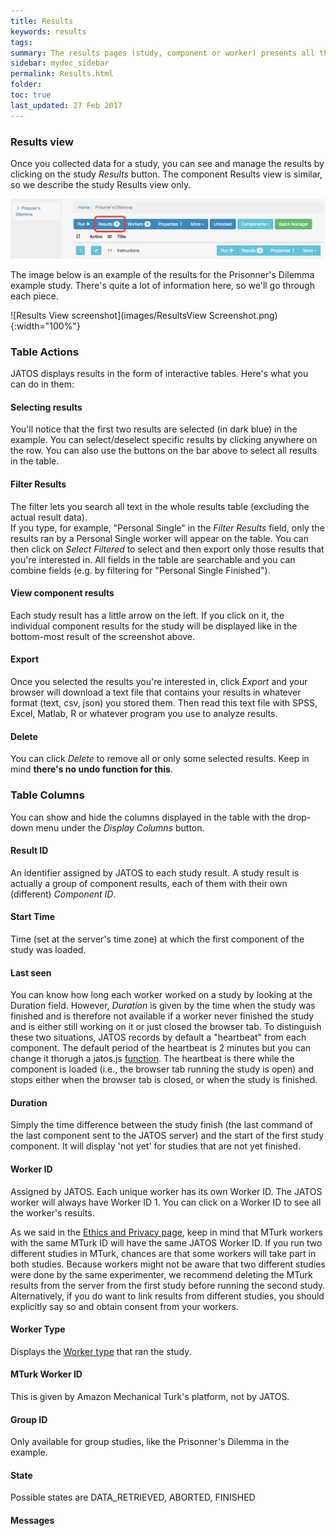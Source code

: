 ```yaml
---
title: Results
keywords: results
tags:
summary: The results pages (study, component or worker) presents all the data that were collected during the study runs, including the result data and meta data (e.g. worker ID, start time etc.). 
sidebar: mydoc_sidebar
permalink: Results.html
folder:
toc: true
last_updated: 27 Feb 2017
---
```


### Results view

Once you collected data for a study, you can see and manage the results by clicking on the study *Results* button. The component Results view is similar, so we describe the study Results view only. 

![Results Link](images/ResultsLink.png)

The image below is an example of the results for the Prisonner's Dilemma example study. There's quite a lot of information here, so we'll go through each piece.

![Results View screenshot](images/ResultsView Screenshot.png){:width="100%"}

### Table Actions
JATOS displays results in the form of interactive tables. Here's what you can do in them:

#### Selecting results
You'll notice that the first two results are selected (in dark blue) in the example. You can select/deselect specific results by clicking anywhere on the row. You can also use the buttons on the bar above to select all results in the table.

#### Filter Results
The filter lets you search all text in the whole results table (excluding the actual result data).  
If you type, for example, "Personal Single" in the *Filter Results* field, only the results ran by a Personal Single worker will appear on the table. You can then click on *Select Filtered* to select and then export only those results that you're interested in. All fields in the table are searchable and you can combine fields (e.g. by filtering for "Personal Single Finished"). 

#### View component results
Each study result has a little arrow on the left. If you click on it, the individual component results for the study will be displayed like in the bottom-most result of the screenshot above. 

#### Export 
Once you selected the results you're interested in, click *Export* and your browser will download a text file that contains your results in whatever format (text, csv, json) you stored them. Then read this text file with SPSS, Excel, Matlab, R or whatever program you use to analyze results.  

#### Delete
You can click *Delete* to remove all or only some selected results. Keep in mind **there's no undo function for this**. 

### Table Columns
You can show and hide the columns displayed in the table with the drop-down menu under the *Display Columns* button. 

#### Result ID 
An identifier assigned by JATOS to each study result. A study result is actually a group of component results, each of them with their own (different) *Component ID*. 

#### Start Time
Time (set at the server's time zone) at which the first component of the study was loaded. 

#### Last seen
You can know how long each worker worked on a study by looking at the Duration field. However, *Duration* is given by the time when the study was finished and is therefore not available if a worker never finished the study and is either still working on it or just closed the browser tab. To distinguish these two situations, JATOS records by default a "heartbeat" from each component. The default period of the heartbeat is 2 minutes but you can change it thorugh a jatos.js [function](jatos.js-Reference.html#jatossetheartbeatperiodheartbeatperiod). The heartbeat is there while the component is loaded (i.e., the browser tab running the study is open) and stops either when the browser tab is closed, or when the study is finished.   

#### Duration
Simply the time difference between the study finish (the last command of the last component sent to the JATOS server) and the start of the first study component. It will display 'not yet' for studies that are not yet finished.  

#### Worker ID
Assigned by JATOS. Each unique worker has its own Worker ID. The JATOS worker will always have Worker ID 1. You can click on a Worker ID to see all the worker's results. 

As we said in the [Ethics and Privacy page](Data-Privacy-and-Ethics.html), keep in mind that MTurk workers with the same MTurk ID will have the same JATOS Worker ID. If you run two different studies in MTurk, chances are that some workers will take part in both studies. Because workers might not be aware that two different studies were done by the same experimenter, we recommend deleting the MTurk results from the server from the first study before running the second study. Alternatively, if you do want to link results from different studies, you should explicitly say so and obtain consent from your workers.  

#### Worker Type
Displays the [Worker type](Worker-Types.html) that ran the study. 

#### MTurk Worker ID
This is given by Amazon Mechanical Turk's platform, not by JATOS.

#### Group ID
Only available for group studies, like the Prisonner's Dilemma in the example.

#### State
Possible states are DATA_RETRIEVED, ABORTED, FINISHED 

#### Messages


